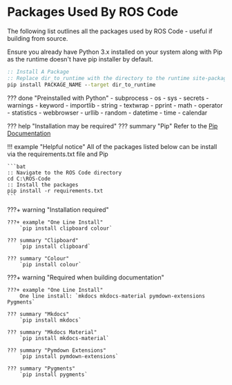 # Packages Used By ROS Code

The following list outlines all the packages used by ROS Code - useful if building from source.

Ensure you already have Python 3.x installed on your system along with Pip as the runtime doesn't have pip installer by default.

```bat
:: Install A Package
:: Replace dir_to_runtime with the directory to the runtime site-packages folder - for example: C:\ROS-Code\runtime\win\Lib\site-packages
pip install PACKAGE_NAME --target dir_to_runtime
```

??? done "Preinstalled with Python"
    \- subprocess
    \- os
    \- sys
    \- secrets
    \- warnings
    \- keyword
    \- importlib
    \- string
    \- textwrap
    \- pprint
    \- math
    \- operator
    \- statistics
    \- webbrowser
    \- urllib
    \- random
    \- datetime
    \- time
    \- calendar

??? help "Installation may be required"
    ??? summary "Pip"
        Refer to the [Pip Documentation](https://pip.pypa.io/en/stable/installing/)

!!! example "Helpful notice"
    All of the packages listed below can be install via the requirements.txt file and Pip

    ```bat
    :: Navigate to the ROS Code directory
    cd C:\ROS-Code
    :: Install the packages
    pip install -r requirements.txt
    ```

???+ warning "Installation required"

    ???+ example "One Line Install"
        `pip install clipboard colour`

    ??? summary "Clipboard"
        `pip install clipboard`

    ??? summary "Colour"
        `pip install colour`

???+ warning "Required when building documentation"

    ???+ example "One Line Install"
        One line install: `mkdocs mkdocs-material pymdown-extensions Pygments`

    ??? summary "Mkdocs"
        `pip install mkdocs`

    ??? summary "Mkdocs Material"
        `pip install mkdocs-material`

    ??? summary "Pymdown Extensions"
        `pip install pymdown-extensions`

    ??? summary "Pygments"
        `pip install pygments`
